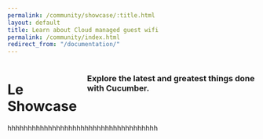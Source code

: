 ```yaml
---
permalink: /community/showcase/:title.html
layout: default
title: Learn about Cloud managed guest wifi
permalink: /community/index.html
redirect_from: "/documentation/"
---
```


<div class="row">
  <div class="small-12 columns">
    <h1>Le Showcase</h1>
    <h3>Explore the latest and greatest things done with Cucumber.</h3>
  </div>
</div>

<div class="row">
  <div class="small-12 columns">
    hhhhhhhhhhhhhhhhhhhhhhhhhhhhhhhhhhhhh
  </div>
</div>
